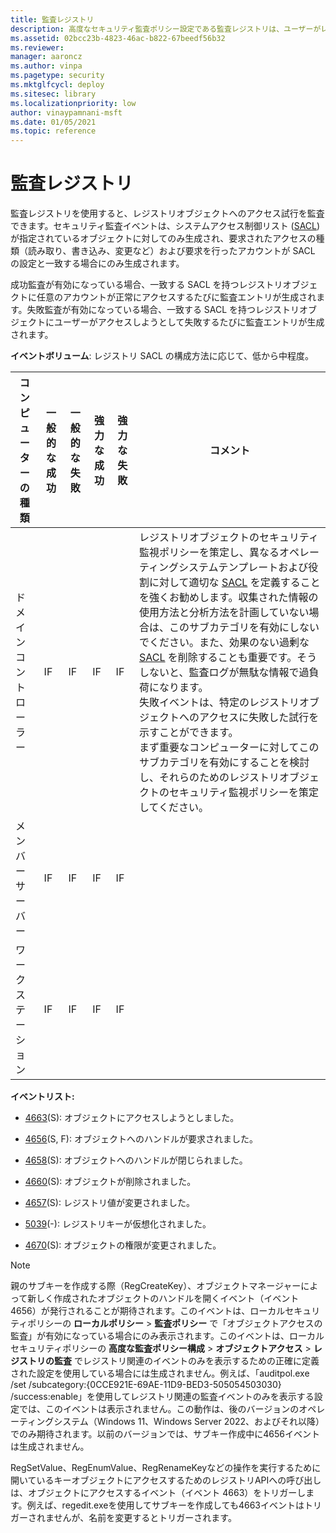 ```yaml
---
title: 監査レジストリ
description: 高度なセキュリティ監査ポリシー設定である監査レジストリは、ユーザーがレジストリオブジェクトにアクセスしようとしたときに監査イベントが生成されるかどうかを決定します。
ms.assetid: 02bcc23b-4823-46ac-b822-67beedf56b32
ms.reviewer: 
manager: aaroncz
ms.author: vinpa
ms.pagetype: security
ms.mktglfcycl: deploy
ms.sitesec: library
ms.localizationpriority: low
author: vinaypamnani-msft
ms.date: 01/05/2021
ms.topic: reference
---
```


# 監査レジストリ

監査レジストリを使用すると、レジストリオブジェクトへのアクセス試行を監査できます。セキュリティ監査イベントは、システムアクセス制御リスト ([SACL](/windows/win32/secauthz/access-control-lists)) が指定されているオブジェクトに対してのみ生成され、要求されたアクセスの種類（読み取り、書き込み、変更など）および要求を行ったアカウントが SACL の設定と一致する場合にのみ生成されます。

成功監査が有効になっている場合、一致する SACL を持つレジストリオブジェクトに任意のアカウントが正常にアクセスするたびに監査エントリが生成されます。失敗監査が有効になっている場合、一致する SACL を持つレジストリオブジェクトにユーザーがアクセスしようとして失敗するたびに監査エントリが生成されます。

**イベントボリューム**: レジストリ SACL の構成方法に応じて、低から中程度。

| コンピューターの種類 | 一般的な成功 | 一般的な失敗 | 強力な成功 | 強力な失敗 | コメント                                                                                                                                                                                                                                                                                                                                                                                                                                                                                                                                                                                                                                                                                                                                                                                                                                                                 |
|-----------------------|--------------|--------------|-------------|-------------|--------------------------------------------------------------------------------------------------------------------------------------------------------------------------------------------------------------------------------------------------------------------------------------------------------------------------------------------------------------------------------------------------------------------------------------------------------------------------------------------------------------------------------------------------------------------------------------------------------------------------------------------------------------------------------------------------------------------------------------------------------------------------------------------------------------------------------------------------------------------------|
| ドメインコントローラー | IF           | IF           | IF          | IF          | レジストリオブジェクトのセキュリティ監視ポリシーを策定し、異なるオペレーティングシステムテンプレートおよび役割に対して適切な [SACL](/windows/win32/secauthz/access-control-lists) を定義することを強くお勧めします。収集された情報の使用方法と分析方法を計画していない場合は、このサブカテゴリを有効にしないでください。また、効果のない過剰な [SACL](/windows/win32/secauthz/access-control-lists) を削除することも重要です。そうしないと、監査ログが無駄な情報で過負荷になります。<br>失敗イベントは、特定のレジストリオブジェクトへのアクセスに失敗した試行を示すことができます。<br>まず重要なコンピューターに対してこのサブカテゴリを有効にすることを検討し、それらのためのレジストリオブジェクトのセキュリティ監視ポリシーを策定してください。 |
| メンバーサーバー     | IF           | IF           | IF          | IF          |                                                                                                                                                                                                                                                                                                                                                                                                                                                                                                                                                                                                                                                                                                                                                                                                                                                                 |
| ワークステーション   | IF           | IF           | IF          | IF          |                                                                                                                                                                                                                                                                                                                                                                                                                                                                                                                                                                                                                                                                                                                                                                                                                                                                 |

**イベントリスト:**

-   [4663](event-4663.md)(S): オブジェクトにアクセスしようとしました。

-   [4656](event-4656.md)(S, F): オブジェクトへのハンドルが要求されました。

-   [4658](event-4658.md)(S): オブジェクトへのハンドルが閉じられました。

-   [4660](event-4660.md)(S): オブジェクトが削除されました。

-   [4657](event-4657.md)(S): レジストリ値が変更されました。

-   [5039](event-5039.md)(-): レジストリキーが仮想化されました。

-   [4670](event-4670.md)(S): オブジェクトの権限が変更されました。


> [!NOTE]
> 親のサブキーを作成する際（RegCreateKey）、オブジェクトマネージャーによって新しく作成されたオブジェクトのハンドルを開くイベント（イベント 4656）が発行されることが期待されます。このイベントは、ローカルセキュリティポリシーの **ローカルポリシー** > **監査ポリシー** で「オブジェクトアクセスの監査」が有効になっている場合にのみ表示されます。このイベントは、ローカルセキュリティポリシーの **高度な監査ポリシー構成** > **オブジェクトアクセス** > **レジストリの監査** でレジストリ関連のイベントのみを表示するための正確に定義された設定を使用している場合には生成されません。例えば、「auditpol.exe /set /subcategory:{0CCE921E-69AE-11D9-BED3-505054503030} /success:enable」を使用してレジストリ関連の監査イベントのみを表示する設定では、このイベントは表示されません。この動作は、後のバージョンのオペレーティングシステム（Windows 11、Windows Server 2022、およびそれ以降）でのみ期待されます。以前のバージョンでは、サブキー作成中に4656イベントは生成されません。
>
> RegSetValue、RegEnumValue、RegRenameKeyなどの操作を実行するために開いているキーオブジェクトにアクセスするためのレジストリAPIへの呼び出しは、オブジェクトにアクセスするイベント（イベント 4663）をトリガーします。例えば、regedit.exeを使用してサブキーを作成しても4663イベントはトリガーされませんが、名前を変更するとトリガーされます。
